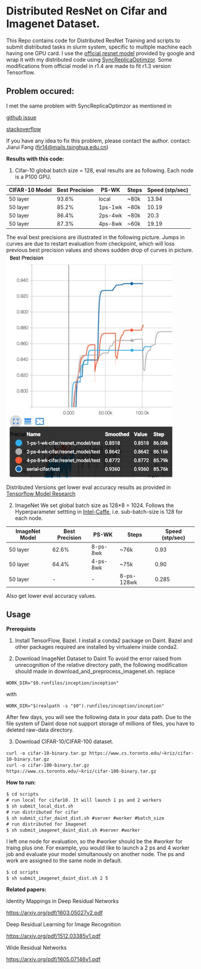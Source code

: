 # Distributed ResNet on Cifar and Imagenet Dataset.

This Repo contains code for Distributed ResNet Training and scripts to submit distributed tasks in slurm system, specific to multiple machine each having one GPU card.
I use the [official resnet model](https://github.com/tensorflow/models/tree/master/official/resnet) provided by google and wrap it with my distributed code using [SyncReplicaOptimzor](https://www.tensorflow.org/api_docs/python/tf/train/SyncReplicasOptimizer).
Some modifications from official model in r1.4 are made to fit r1.3 version Tensorflow.

## Problem occured:
I met the same problem with SyncReplicaOptimzor as mentioned in

[github issue](https://github.com/tensorflow/tensorflow/issues/6976)

[stackoverflow](https://stackoverflow.com/questions/42006967/scalability-issues-related-to-distributed-tensorflow)

If you have any idea to fix this problem, please contact the author.
contact: Jiarui Fang (fjr14@mails.tsinghua.edu.cn)

<b>Results with this code:</b>
1. Cifar-10
global batch size = 128, eval results are as following.
Each node is a P100 GPU.

CIFAR-10 Model|Best Precision|PS-WK |Steps|Speed (stp/sec)
--------------|--------------|------|-----|--------------
50 layer|93.6%|local|~80k|13.94
50 layer|85.2%|1ps-1wk|~80k|10.19
50 layer|86.4%|2ps-4wk|~80k|20.3
50 layer|87.3%|4ps-8wk|~60k|19.19

The eval best precisions are illustrated in the following picture. Jumps in curves are due to restart evaluation from checkpoint, which will loss previous best precision values and shows sudden drop of curves in picture.
![image](./results/cifar10.jpeg)

Distributed Versions get lower eval accuracy results as provided in [Tensorflow Model Research](https://github.com/tensorflow/models/tree/master/research/resnet)

2. ImageNet
We set global batch size as 128\*8 = 1024.
Follows the Hyperparameter settting in [Intel-Caffe](https://github.com/intel/caffe/tree/master/models/intel_optimized_models/multinode/resnet_50_8_nodes), i.e. sub-batch-size is 128 for each node.

ImageNet Model|Best Precision|PS-WK |Steps|Speed (stp/sec)
--------------|--------------|------|-----|--------------
50 layer|62.6%| 8-ps-8wk| ~76k | 0.93
50 layer|64.4%| 4-ps-8wk| ~75k | 0.90
50 layer|- | - | 8-ps-128wk | 0.285

Also get lower eval accuracy values.

## Usage
<b>Prerequists</b>

1. Install TensorFlow, Bazel.
I install a conda2 package on Daint. Bazel and other packages required are installed by virtualenv inside conda2.

2. Download ImageNet Dataset to Daint
To avoid the error raised from unrecognition of the relative directory path, the following modification should made in download_and_preprocess_imagenet.sh.
replace
```shell
WORK_DIR="$0.runfiles/inception/inception"
```
with
```shell
WORK_DIR="$(realpath -s "$0").runfiles/inception/inception"

```
After few days, you will see the following data in your data path.
Due to the file system of Daint dose not support storage of millions of files, you have to deleted raw-data directory.

3. Download CIFAR-10/CIFAR-100 dataset.
```shell
curl -o cifar-10-binary.tar.gz https://www.cs.toronto.edu/~kriz/cifar-10-binary.tar.gz
curl -o cifar-100-binary.tar.gz https://www.cs.toronto.edu/~kriz/cifar-100-binary.tar.gz
```

<b>How to run:</b>
```shell
$ cd scripts 
# run local for cifar10. It will launch 1 ps and 2 workers
$ sh submit_local_dist.sh
# run distributed for cifar
$ sh submit_cifar_daint_dist.sh #server #worker #batch_size
# run distributed for Imagenet
$ sh submit_imagenet_daint_dist.sh #server #worker
```
I left one node for evaluation, so the #worker should be the #worker for traing plus one.
For example, you would like to launch a 2 ps and 4 worker job and evaluate your model simultanously on another node. 
The ps and work are assigned to the same node in default.
```shell
$ cd scripts
$ sh submit_imagenet_daint_dist.sh 2 5
```

<b>Related papers:</b>

Identity Mappings in Deep Residual Networks

https://arxiv.org/pdf/1603.05027v2.pdf

Deep Residual Learning for Image Recognition

https://arxiv.org/pdf/1512.03385v1.pdf

Wide Residual Networks

https://arxiv.org/pdf/1605.07146v1.pdf


